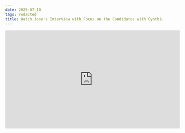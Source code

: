 ```yaml
---
date: 2025-07-10
tags: redacted
title: Watch Jose's Interview with Focus on the Candidates with Cynthia Pooler
---
```


<iframe width="560" height="315" src="https://www.youtube.com/embed/EM8-9NqJAeE?si=pmBwlVU8R8JJkR3E" title="YouTube video player" frameborder="0" allow="accelerometer; autoplay; clipboard-write; encrypted-media; gyroscope; picture-in-picture; web-share" referrerpolicy="strict-origin-when-cross-origin" allowfullscreen></iframe>